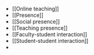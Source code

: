 - [[Online teaching]]
- [[Presence]]
- [[Social presence]]
- [[Teaching presence]]
- [[Faculty-student interaction]]
- [[Student-student interaction]]
-